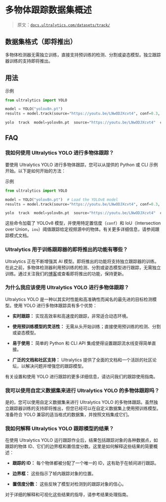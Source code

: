 # 多物体跟踪数据集概述

> 原文：[`docs.ultralytics.com/datasets/track/`](https://docs.ultralytics.com/datasets/track/)

## 数据集格式（即将推出）

多物体检测器无需独立训练，直接支持预训练的检测、分割或姿态模型。独立跟踪器训练的支持即将推出。

## 用法

示例

```py
from ultralytics import YOLO

model = YOLO("yolov8n.pt")
results = model.track(source="https://youtu.be/LNwODJXcvt4", conf=0.3, iou=0.5, show=True) 
```

```py
yolo  track  model=yolov8n.pt  source="https://youtu.be/LNwODJXcvt4"  conf=0.3,  iou=0.5  show 
```

## FAQ

### 我如何使用 Ultralytics YOLO 进行多物体跟踪？

要使用 Ultralytics YOLO 进行多物体跟踪，您可以从提供的 Python 或 CLI 示例开始。以下是如何开始的方法：

示例

```py
from ultralytics import YOLO

model = YOLO("yolov8n.pt")  # Load the YOLOv8 model
results = model.track(source="https://youtu.be/LNwODJXcvt4", conf=0.3, iou=0.5, show=True) 
```

```py
yolo  track  model=yolov8n.pt  source="https://youtu.be/LNwODJXcvt4"  conf=0.3  iou=0.5  show 
```

这些命令加载了 YOLOv8 模型，并使用特定置信度（`conf`）和 IoU（Intersection over Union，`iou`）阈值跟踪给定视频源中的物体。有关更多详细信息，请参阅跟踪模式文档。

### Ultralytics 用于训练跟踪器的即将推出的功能有哪些？

Ultralytics 正在不断增强其 AI 模型。即将推出的功能将支持独立跟踪器的训练。在此之前，多物体检测器利用预训练的检测、分割或姿态模型进行跟踪，无需独立训练。通过关注我们的[博客](https://www.ultralytics.com/blog)或查看即将推出的功能，保持更新。

### 为什么我应该使用 Ultralytics YOLO 进行多物体跟踪？

Ultralytics YOLO 是一种以其实时性能和高准确性而闻名的最先进的目标检测模型。使用 YOLO 进行多物体跟踪具有多个优势：

+   **实时跟踪：** 实现高效率和高速度的跟踪，非常适合动态环境。

+   **使用预训练模型的灵活性：** 无需从头开始训练；直接使用预训练的检测、分割或姿态模型。

+   **易于使用：** 简单的 Python 和 CLI API 集成使得设置跟踪流水线变得简单直接。

+   **广泛的文档和社区支持：** Ultralytics 提供了全面的文档和一个活跃的社区论坛，以解决问题并增强您的跟踪模型。

有关设置和使用 YOLO 进行跟踪的更多详细信息，请访问我们的跟踪使用指南。

### 我可以使用自定义数据集来进行 Ultralytics YOLO 的多物体跟踪吗？

是的，您可以使用自定义数据集来进行 Ultralytics YOLO 的多物体跟踪。虽然独立跟踪器训练的支持即将推出，但您已经可以在自定义数据集上使用预训练模型。准备符合 YOLO 兼容的适当格式的数据集，并按照文档集成它们。

### 我如何解释 Ultralytics YOLO 跟踪模型的结果？

在使用 Ultralytics YOLO 运行跟踪作业后，结果包括跟踪对象的各种数据点，如跟踪的物体 ID、它们的边界框和置信度分数。这里是如何解释这些结果的简要概述：

+   **跟踪的 ID：** 每个物体都被分配了一个唯一的 ID，这有助于在帧间进行跟踪。

+   **边界框：** 这些指示了帧内跟踪对象的位置。

+   **置信度分数：** 这些反映了模型对检测到的跟踪对象的信心。

对于详细的解释和可视化这些结果的指导，请参考结果处理指南。
